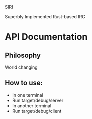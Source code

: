 SIRI

Superbly Implemented Rust-based IRC

# API Documentation

## Philosophy
World changing

## How to use:
- In one terminal
- Run target/debug/server
- In another terminal
- Run target/debug/client
